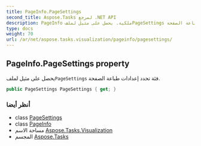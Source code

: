 ```yaml
---
title: PageInfo.PageSettings
second_title: Aspose.Tasks لمرجع .NET API
description: PageInfo ملكية. يحصل على مثيل لملفPageSettings فئة تحدد إعدادات طباعة الصفحة.
type: docs
weight: 70
url: /ar/net/aspose.tasks.visualization/pageinfo/pagesettings/
---
```

## PageInfo.PageSettings property

يحصل على مثيل لملف`PageSettings` فئة تحدد إعدادات طباعة الصفحة.

```csharp
public PageSettings PageSettings { get; }
```

### أنظر أيضا

* class [PageSettings](../../pagesettings/)
* class [PageInfo](../)
* مساحة الاسم [Aspose.Tasks.Visualization](../../pageinfo/)
* المجسم [Aspose.Tasks](../../../)


